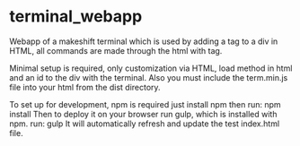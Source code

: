 terminal_webapp
===============

Webapp of a makeshift terminal which is used by adding a tag to a div in HTML, all commands are made through the html with <cmd> tag.

Minimal setup is required, only customization via HTML, load method in html and an id to the div with the terminal.
Also you must include the term.min.js file into your html from the dist directory.

To set up for development, npm is required just install npm then run: npm install
Then to deploy it on your browser run gulp, which is installed with npm. run: gulp
It will automatically refresh and update the test index.html file. 


